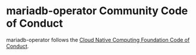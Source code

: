 # mariadb-operator Community Code of Conduct

mariadb-operator follows the [Cloud Native Computing Foundation Code of Conduct](https://github.com/cncf/foundation/blob/master/code-of-conduct.md).
